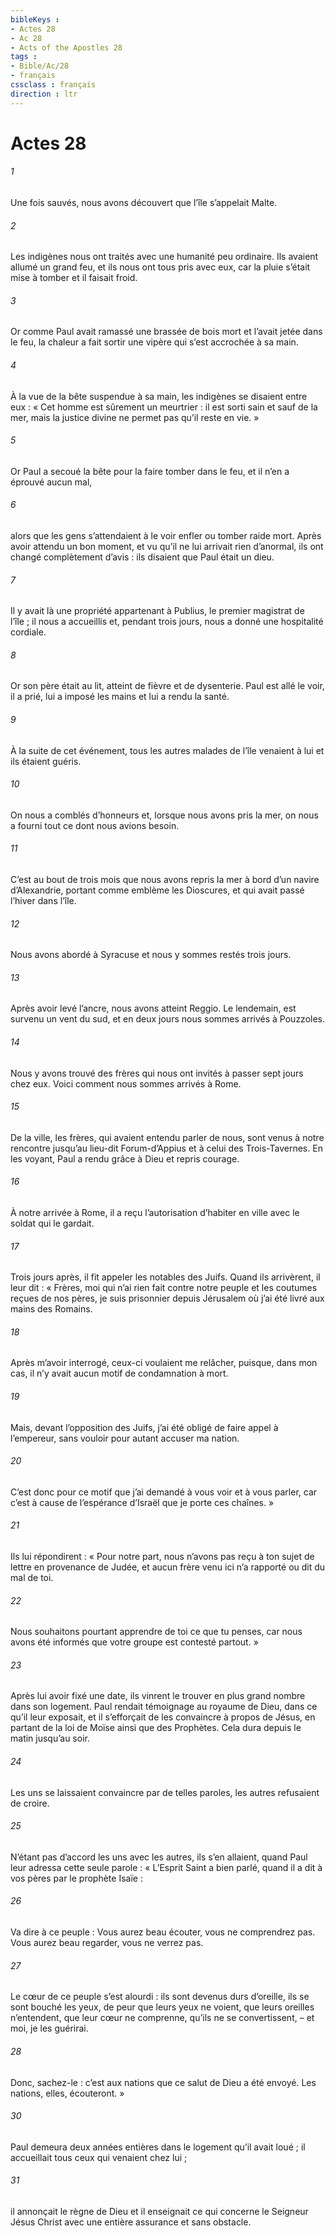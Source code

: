 ```yaml
---
bibleKeys : 
- Actes 28
- Ac 28
- Acts of the Apostles 28
tags : 
- Bible/Ac/28
- français
cssclass : français
direction : ltr
---
```


# Actes 28

###### 1
Une fois sauvés, nous avons découvert que l’île s’appelait Malte.
###### 2
Les indigènes nous ont traités avec une humanité peu ordinaire. Ils avaient allumé un grand feu, et ils nous ont tous pris avec eux, car la pluie s’était mise à tomber et il faisait froid.
###### 3
Or comme Paul avait ramassé une brassée de bois mort et l’avait jetée dans le feu, la chaleur a fait sortir une vipère qui s’est accrochée à sa main.
###### 4
À la vue de la bête suspendue à sa main, les indigènes se disaient entre eux : « Cet homme est sûrement un meurtrier : il est sorti sain et sauf de la mer, mais la justice divine ne permet pas qu’il reste en vie. »
###### 5
Or Paul a secoué la bête pour la faire tomber dans le feu, et il n’en a éprouvé aucun mal,
###### 6
alors que les gens s’attendaient à le voir enfler ou tomber raide mort. Après avoir attendu un bon moment, et vu qu’il ne lui arrivait rien d’anormal, ils ont changé complètement d’avis : ils disaient que Paul était un dieu.
###### 7
Il y avait là une propriété appartenant à Publius, le premier magistrat de l’île ; il nous a accueillis et, pendant trois jours, nous a donné une hospitalité cordiale.
###### 8
Or son père était au lit, atteint de fièvre et de dysenterie. Paul est allé le voir, il a prié, lui a imposé les mains et lui a rendu la santé.
###### 9
À la suite de cet événement, tous les autres malades de l’île venaient à lui et ils étaient guéris.
###### 10
On nous a comblés d’honneurs et, lorsque nous avons pris la mer, on nous a fourni tout ce dont nous avions besoin.
###### 11
C’est au bout de trois mois que nous avons repris la mer à bord d’un navire d’Alexandrie, portant comme emblème les Dioscures, et qui avait passé l’hiver dans l’île.
###### 12
Nous avons abordé à Syracuse et nous y sommes restés trois jours.
###### 13
Après avoir levé l’ancre, nous avons atteint Reggio. Le lendemain, est survenu un vent du sud, et en deux jours nous sommes arrivés à Pouzzoles.
###### 14
Nous y avons trouvé des frères qui nous ont invités à passer sept jours chez eux.
Voici comment nous sommes arrivés à Rome.
###### 15
De la ville, les frères, qui avaient entendu parler de nous, sont venus à notre rencontre jusqu’au lieu-dit Forum-d’Appius et à celui des Trois-Tavernes. En les voyant, Paul a rendu grâce à Dieu et repris courage.
###### 16
À notre arrivée à Rome, il a reçu l’autorisation d’habiter en ville avec le soldat qui le gardait.
###### 17
Trois jours après, il fit appeler les notables des Juifs. Quand ils arrivèrent, il leur dit : « Frères, moi qui n’ai rien fait contre notre peuple et les coutumes reçues de nos pères, je suis prisonnier depuis Jérusalem où j’ai été livré aux mains des Romains.
###### 18
Après m’avoir interrogé, ceux-ci voulaient me relâcher, puisque, dans mon cas, il n’y avait aucun motif de condamnation à mort.
###### 19
Mais, devant l’opposition des Juifs, j’ai été obligé de faire appel à l’empereur, sans vouloir pour autant accuser ma nation.
###### 20
C’est donc pour ce motif que j’ai demandé à vous voir et à vous parler, car c’est à cause de l’espérance d’Israël que je porte ces chaînes. »
###### 21
Ils lui répondirent : « Pour notre part, nous n’avons pas reçu à ton sujet de lettre en provenance de Judée, et aucun frère venu ici n’a rapporté ou dit du mal de toi.
###### 22
Nous souhaitons pourtant apprendre de toi ce que tu penses, car nous avons été informés que votre groupe est contesté partout. »
###### 23
Après lui avoir fixé une date, ils vinrent le trouver en plus grand nombre dans son logement. Paul rendait témoignage au royaume de Dieu, dans ce qu’il leur exposait, et il s’efforçait de les convaincre à propos de Jésus, en partant de la loi de Moïse ainsi que des Prophètes. Cela dura depuis le matin jusqu’au soir.
###### 24
Les uns se laissaient convaincre par de telles paroles, les autres refusaient de croire.
###### 25
N’étant pas d’accord les uns avec les autres, ils s’en allaient, quand Paul leur adressa cette seule parole : « L’Esprit Saint a bien parlé, quand il a dit à vos pères par le prophète Isaïe :
###### 26
Va dire à ce peuple :
Vous aurez beau écouter, vous ne comprendrez pas.
Vous aurez beau regarder, vous ne verrez pas.
###### 27
Le cœur de ce peuple s’est alourdi :
ils sont devenus durs d’oreille,
ils se sont bouché les yeux,
de peur que leurs yeux ne voient,
que leurs oreilles n’entendent,
que leur cœur ne comprenne,
qu’ils ne se convertissent,
– et moi, je les guérirai.
###### 28
Donc, sachez-le : c’est aux nations que ce salut de Dieu a été envoyé. Les nations, elles, écouteront. »
###### 30
Paul demeura deux années entières dans le logement qu’il avait loué ; il accueillait tous ceux qui venaient chez lui ;
###### 31
il annonçait le règne de Dieu et il enseignait ce qui concerne le Seigneur Jésus Christ avec une entière assurance et sans obstacle.
